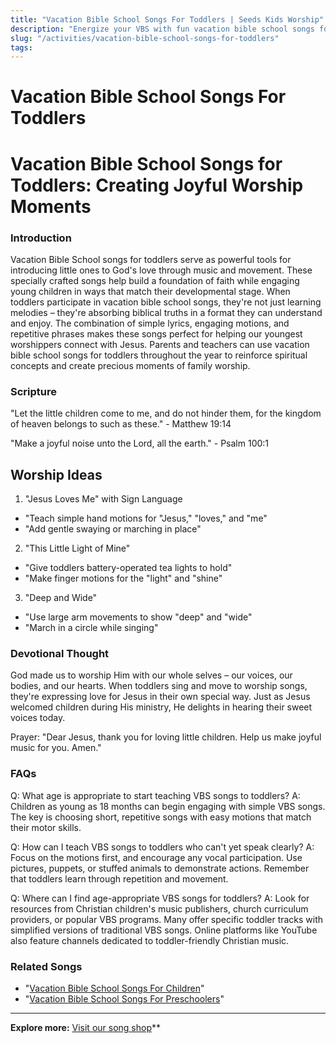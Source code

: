 ```yaml
---
title: "Vacation Bible School Songs For Toddlers | Seeds Kids Worship"
description: "Energize your VBS with fun vacation bible school songs for toddlers. Engaging worship music and activities for summer children's ministry."
slug: "/activities/vacation-bible-school-songs-for-toddlers"
tags:
---
```


# Vacation Bible School Songs For Toddlers

# Vacation Bible School Songs for Toddlers: Creating Joyful Worship Moments

### Introduction
Vacation Bible School songs for toddlers serve as powerful tools for introducing little ones to God's love through music and movement. These specially crafted songs help build a foundation of faith while engaging young children in ways that match their developmental stage. When toddlers participate in vacation bible school songs, they're not just learning melodies – they're absorbing biblical truths in a format they can understand and enjoy. The combination of simple lyrics, engaging motions, and repetitive phrases makes these songs perfect for helping our youngest worshippers connect with Jesus. Parents and teachers can use vacation bible school songs for toddlers throughout the year to reinforce spiritual concepts and create precious moments of family worship.

### Scripture
"Let the little children come to me, and do not hinder them, for the kingdom of heaven belongs to such as these." - Matthew 19:14

"Make a joyful noise unto the Lord, all the earth." - Psalm 100:1

## Worship Ideas
1. "Jesus Loves Me" with Sign Language
- "Teach simple hand motions for "Jesus," "loves," and "me"
- "Add gentle swaying or marching in place"

2. "This Little Light of Mine"
- "Give toddlers battery-operated tea lights to hold"
- "Make finger motions for the "light" and "shine"

3. "Deep and Wide"
- "Use large arm movements to show "deep" and "wide"
- "March in a circle while singing"

### Devotional Thought
God made us to worship Him with our whole selves – our voices, our bodies, and our hearts. When toddlers sing and move to worship songs, they're expressing love for Jesus in their own special way. Just as Jesus welcomed children during His ministry, He delights in hearing their sweet voices today.

Prayer: "Dear Jesus, thank you for loving little children. Help us make joyful music for you. Amen."

### FAQs

Q: What age is appropriate to start teaching VBS songs to toddlers?
A: Children as young as 18 months can begin engaging with simple VBS songs. The key is choosing short, repetitive songs with easy motions that match their motor skills.

Q: How can I teach VBS songs to toddlers who can't yet speak clearly?
A: Focus on the motions first, and encourage any vocal participation. Use pictures, puppets, or stuffed animals to demonstrate actions. Remember that toddlers learn through repetition and movement.

Q: Where can I find age-appropriate VBS songs for toddlers?
A: Look for resources from Christian children's music publishers, church curriculum providers, or popular VBS programs. Many offer specific toddler tracks with simplified versions of traditional VBS songs. Online platforms like YouTube also feature channels dedicated to toddler-friendly Christian music.

### Related Songs

- "[Vacation Bible School Songs For Children](/activities/vacation-bible-school-songs-for-children/)"
- "[Vacation Bible School Songs For Preschoolers](/activities/vacation-bible-school-songs-for-preschoolers/)"

---

**Explore more:** [Visit our song shop](https://seedskidsworship.com/shop)**

<!-- Schema Markup -->
<script type="application/ld+json">
{
  "@context": "https://schema.org",
  "@type": "MusicRecording",
  "name": "Vacation Bible School Songs For Toddlers",
  "byArtist": {
    "@type": "MusicGroup",
    "name": "Seeds Kids Worship"
  },
  "isFamilyFriendly": true,
  "url": "https://seedskidsworship.com/activities/vacation-bible-school-songs-for-toddlers/"
}
</script>